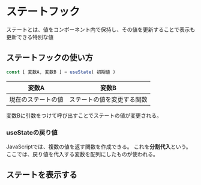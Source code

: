 # ステートフック
ステートとは、値をコンポーネント内で保持し、その値を更新することで表示も更新できる特別な値
## ステートフックの使い方
```js
const [ 変数A, 変数B ] = useState( 初期値 )
```

| 変数A | 変数B |
| --- | --- |
| 現在のステートの値 | ステートの値を変更する関数 |

変数Bに引数をつけて呼び出すことでステートの値が変更される。

### useStateの戻り値
JavaScriptでは、複数の値を返す関数を作成できる。
これを**分割代入**という。
ここでは、戻り値を代入する変数を配列にしたものが使われる。

## ステートを表示する
